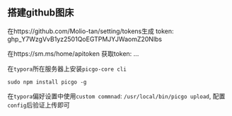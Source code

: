 ## 搭建github图床

在https://github.com/Molio-tan/setting/tokens生成 token: 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

在https://sm.ms/home/apitoken 获取token: ...

在`typora`所在服务器上安装`picgo-core cli`
```
sudo npm install picgo -g
```
在`typora`偏好设置中使用`custom commnad`: `/usr/local/bin/picgo upload`, 配置`config`后验证上传即可
